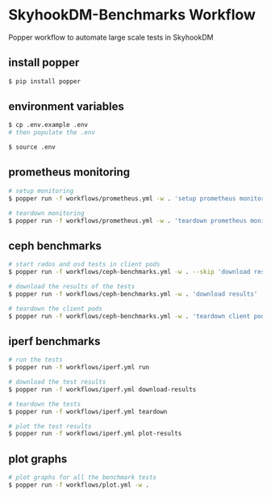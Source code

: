 # SkyhookDM-Benchmarks Workflow

Popper workflow to automate large scale tests in SkyhookDM

## install popper
```bash
$ pip install popper
```

## environment variables
```bash
$ cp .env.example .env 
# then populate the .env

$ source .env
```

## prometheus monitoring
```bash
# setup monitoring
$ popper run -f workflows/prometheus.yml -w . 'setup prometheus monitoring'

# teardown monitoring
$ popper run -f workflows/prometheus.yml -w . 'teardown prometheus monitoring'
```

## ceph benchmarks
```bash
# start rados and osd tests in client pods
$ popper run -f workflows/ceph-benchmarks.yml -w . --skip 'download results' --skip 'teardown client pods'

# download the results of the tests
$ popper run -f workflows/ceph-benchmarks.yml -w . 'download results'

# teardown the client pods
$ popper run -f workflows/ceph-benchmarks.yml -w . 'teardown client pods'
```

## iperf benchmarks
```bash
# run the tests
$ popper run -f workflows/iperf.yml run

# download the test results
$ popper run -f workflows/iperf.yml download-results

# teardown the tests
$ popper run -f workflows/iperf.yml teardown

# plot the test results
$ popper run -f workflows/iperf.yml plot-results
```

## plot graphs
```bash
# plot graphs for all the benchmark tests
$ popper run -f workflows/plot.yml -w .
```
